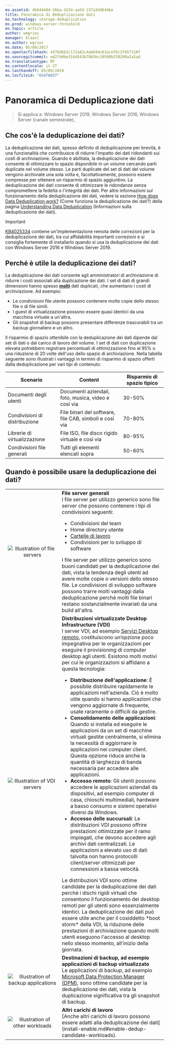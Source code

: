 ```yaml
---
ms.assetid: 4b844404-36ba-4154-aa5d-237a3dd644be
title: Panoramica di Deduplicazione dati
ms.technology: storage-deduplication
ms.prod: windows-server-threshold
ms.topic: article
author: wmgries
manager: klaasl
ms.author: wgries
ms.date: 05/09/2017
ms.openlocfilehash: 4376dbb2c172a82c4ab64dc63acefbc37457110f
ms.sourcegitcommit: ed27ddbe316d543b7865bc10590b238290a2a1ad
ms.translationtype: MT
ms.contentlocale: it-IT
ms.lasthandoff: 05/09/2019
ms.locfileid: "65476037"
---
```

# <a name="data-deduplication-overview"></a>Panoramica di Deduplicazione dati

> Si applica a: Windows Server 2019, Windows Server 2016, Windows Server (canale semestrale), 

## <a name="what-is-dedup"></a>Che cos'è la deduplicazione dei dati?

La deduplicazione dei dati, spesso definito di deduplicazione per brevità, è una funzionalità che contribuisce di ridurre l'impatto dei dati ridondanti sui costi di archiviazione. Quando è abilitata, la deduplicazione dei dati consente di ottimizzare lo spazio disponibile in un volume cercando parti duplicate nel volume stesso. Le parti duplicate del set di dati del volume vengono archiviate una sola volta e, facoltativamente, possono essere compresse per ottenere un risparmio di spazio aggiuntivo. La deduplicazione dei dati consente di ottimizzare le ridondanze senza compromettere la fedeltà o l'integrità dei dati. Per altre informazioni sul funzionamento della deduplicazione dei dati, vedere la sezione [How does Data Deduplication work?](understand.md#how-does-dedup-work) (Come funziona la deduplicazione dei dati?) della pagina [Understanding Data Deduplication](understand.md) (Informazioni sulla deduplicazione dei dati).

> [!Important]  
> [KB4025334](https://support.microsoft.com/kb/4025334) contiene un'implementazione remota delle correzioni per la deduplicazione dei dati, tra cui affidabilità importanti correzioni e si consiglia fortemente di installarlo quando si usa la deduplicazione dei dati con Windows Server 2016 e Windows Server 2019.

## <a name="why-is-dedup-useful"></a>Perché è utile la deduplicazione dei dati?

La deduplicazione dei dati consente agli amministratori di archiviazione di ridurre i costi associati alla duplicazione dei dati. I set di dati di grandi dimensioni hanno spesso **<u>molti</u>** dati duplicati, che aumentano i costi di archiviazione. Ad esempio: 

- Le condivisioni file utente possono contenere molte copie dello stesso file o di file simili.
- I guest di virtualizzazione possono essere quasi identici da una macchina virtuale a un'altra.
- Gli snapshot di backup possono presentare differenze trascurabili tra un backup giornaliero e un altro.

Il risparmio di spazio ottenibile con la deduplicazione dei dati dipende dal set di dati o dal carico di lavoro del volume. I set di dati con duplicazione elevata potrebbero registrare percentuali di ottimizzazione fino al 95% o una riduzione di 20 volte dell'uso dello spazio di archiviazione. Nella tabella seguente sono illustrati i vantaggi in termini di risparmio di spazio offerti dalla deduplicazione per vari tipi di contenuto:

| Scenario       | Content                                        | Risparmio di spazio tipico |
|----------------|------------------------------------------------|-----------------------|
| Documenti degli utenti | Documenti aziendali, foto, musica, video e così via  | 30-50%                |
| Condivisioni di distribuzione | File binari del software, file CAB, simboli e così via | 70-80%                |
| Librerie di virtualizzazione | File ISO, file disco rigido virtuale e così via  | 80-95%                |
| Condivisioni file generali | Tutti gli elementi elencati sopra                           | 50-60%                |

## <a id="when-can-dedup-be-used"></a>Quando è possibile usare la deduplicazione dei dati?  
<table>
    <tbody>
        <tr>
            <td style="text-align:center;min-width:150px;vertical-align:center;"><img src="media/overview-clustered-gpfs.png" alt="Illustration of file servers" /></td>
            <td style="vertical-align:top">
                <b>File server generali</b><br />
I file server per utilizzo generico sono file server che possono contenere i tipi di condivisioni seguenti: <ul>
                    <li>Condivisioni del team</li>
                    <li>Home directory utente</li>
                    <li><a href="https://technet.microsoft.com/library/dn265974.aspx">Cartelle di lavoro</a></li>
                    <li>Condivisioni per lo sviluppo di software</li>
                </ul>
I file server per utilizzo generico sono buoni candidati per la deduplicazione dei dati, vista la tendenza degli utenti ad avere molte copie o versioni dello stesso file. Le condivisioni di sviluppo software possono trarre molti vantaggi dalla deduplicazione perché molti file binari restano sostanzialmente invariati da una build all'altra. 
            </td>
        </tr>
        <tr>
            <td style="text-align:center;min-width:150px;vertical-align:center;"><img src="media/overview-vdi.png" alt="Illustration of VDI servers" /></td>
            <td style="vertical-align:top">
                <b>Distribuzioni virtualizzate Desktop Infrastructure (VDI)</b><br />
I server VDI, ad esempio <a href="https://technet.microsoft.com/library/cc725560.aspx">Servizi Desktop remoto</a>, costituiscono un’opzione poco impegnativa per le organizzazioni per eseguire il provisioning di computer desktop agli utenti. Esistono molti motivi per cui le organizzazioni si affidano a questa tecnologia: <ul>
                    <li><b>Distribuzione dell'applicazione</b>: È possibile distribuire rapidamente le applicazioni nell'azienda. Ciò è molto utile quando si hanno applicazioni che vengono aggiornate di frequente, usate raramente o difficili da gestire.</li>
                    <li><b>Consolidamento delle applicazioni</b>: Quando si installa ed eseguire le applicazioni da un set di macchine virtuali gestite centralmente, si elimina la necessità di aggiornare le applicazioni nei computer client. Questa opzione riduce anche la quantità di larghezza di banda necessaria per accedere alle applicazioni.</li>
                    <li><b>Accesso remoto</b>: Gli utenti possono accedere le applicazioni aziendali da dispositivi, ad esempio computer di casa, chioschi multimediali, hardware a basso consumo e sistemi operativi diversi da Windows.</li>
                    <li><b>Accesso delle succursali</b>: Le distribuzioni VDI possono offrire prestazioni ottimizzate per il ramo impiegati, che devono accedere agli archivi dati centralizzati. Le applicazioni a elevato uso di dati talvolta non hanno protocolli client/server ottimizzati per connessioni a bassa velocità.</li>
                </ul>
Le distribuzioni VDI sono ottime candidate per la deduplicazione dei dati perché i dischi rigidi virtuali che consentono il funzionamento dei desktop remoti per gli utenti sono essenzialmente identici. La deduplicazione dei dati può essere utile anche per il cosiddetto *boot storm* della VDI, la riduzione delle prestazioni di archiviazione quando molti utenti eseguono l'accesso al desktop nello stesso momento, all'inizio della giornata.
            </td>
        </tr>
        <tr>
            <td style="text-align:center;min-width:150px;vertical-align:center;"><img src="media/overview-backup.png" alt="Illustration of backup applications" /></td>
            <td style="vertical-align:top">
                <b>Destinazioni di backup, ad esempio applicazioni di backup virtualizzato</b><br />
Le applicazioni di backup, ad esempio <a href="https://technet.microsoft.com/library/hh758173.aspx">Microsoft Data Protection Manager (DPM)</a>, sono ottime candidate per la deduplicazione dei dati, vista la duplicazione significativa tra gli snapshot di backup.
            </td>
        </tr>
        <tr>
            <td style="text-align:center;min-width:150px;vertical-align:center;"><img src="media/overview-other.png" alt="Illustration of other workloads" /></td>
            <td style="vertical-align:top">
                <b>Altri carichi di lavoro</b><br />
                [Anche altri carichi di lavoro possono essere adatti alla deduplicazione dei dati](install-enable.md#enable-dedup-candidate-workloads).
            </td>
        </tr>
    </tbody>
</table>
